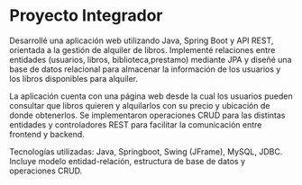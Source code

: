 # Proyecto Integrador

Desarrollé una aplicación web utilizando Java, Spring Boot y API REST, orientada a la gestión de alquiler de libros. Implementé relaciones entre entidades (usuarios, libros, biblioteca,prestamo) mediante JPA y diseñé una base de datos relacional para almacenar la información de los usuarios y los libros disponibles para alquiler.

La aplicación cuenta con una página web desde la cual los usuarios pueden consultar que libros quieren y alquilarlos con su precio y ubicación de donde obtenerlos. Se implementaron operaciones CRUD para las distintas entidades y controladores REST para facilitar la comunicación entre frontend y backend.

Tecnologías utilizadas: Java, Springboot, Swing (JFrame), MySQL, JDBC. Incluye modelo entidad-relación, estructura de base de datos y operaciones CRUD.
